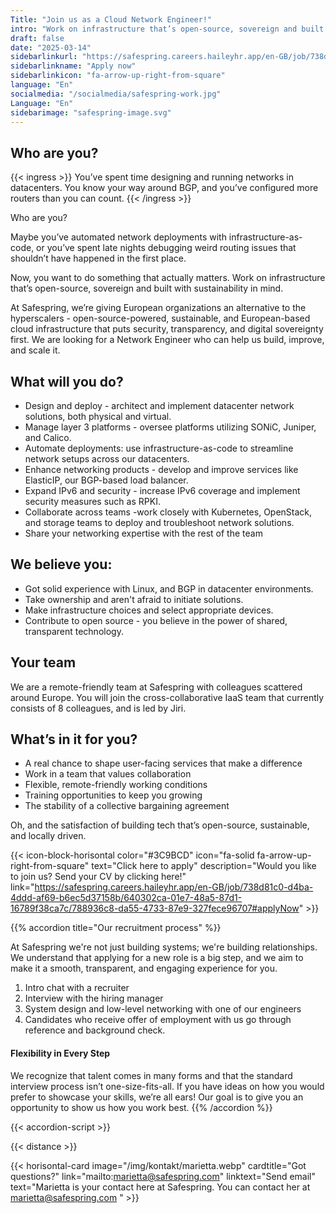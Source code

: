 ```yaml
---
Title: "Join us as a Cloud Network Engineer!"
intro: "Work on infrastructure that’s open-source, sovereign and built with sustainability in mind"
draft: false
date: "2025-03-14"
sidebarlinkurl: "https://safespring.careers.haileyhr.app/en-GB/job/738d81c0-d4ba-4ddd-af69-b6ec5d37158b/640302ca-01e7-48a5-87d1-16789f38ca7c/788936c8-da55-4733-87e9-327fece96707#applyNow"
sidebarlinkname: "Apply now"
sidebarlinkicon: "fa-arrow-up-right-from-square"
language: "En"
socialmedia: "/socialmedia/safespring-work.jpg"
Language: "En"
sidebarimage: "safespring-image.svg"
---
```


## Who are you?

{{< ingress >}}
You’ve spent time designing and running networks in datacenters. You know your way around BGP, and you’ve configured more routers than you can count.
{{< /ingress >}}

Who are you? 

Maybe you’ve automated network deployments with infrastructure-as-code, or you’ve spent late nights debugging weird routing issues that shouldn’t have happened in the first place.

Now, you want to do something that actually matters. Work on infrastructure that’s open-source, sovereign and built with sustainability in mind. 

At Safespring, we’re giving European organizations an alternative to the hyperscalers - open-source-powered, sustainable, and European-based cloud infrastructure that puts security, transparency, and digital sovereignty first. We are looking for a Network Engineer who can help us build, improve, and scale it.

## What will you do?

- Design and deploy -  architect and implement datacenter network solutions, both physical and virtual.
- Manage layer 3 platforms -  oversee platforms utilizing SONiC, Juniper, and Calico.
- Automate deployments: use infrastructure-as-code to streamline network setups across our datacenters.
- Enhance networking products - develop and improve services like ElasticIP, our BGP-based load balancer.
- Expand IPv6 and security - increase IPv6 coverage and implement security measures such as RPKI.
- Collaborate across teams -work closely with Kubernetes, OpenStack, and storage teams to deploy and troubleshoot network solutions.
- Share your networking expertise with the rest of the team   

## We believe you: 

- Got solid experience with Linux, and BGP in datacenter environments. 
- Take ownership and aren't afraid to initiate solutions.
- Make infrastructure choices and select appropriate devices. 
- Contribute to open source - you believe in the power of shared, transparent technology.

## Your team

We are a remote-friendly team at Safespring with colleagues scattered around Europe. You will join the cross-collaborative IaaS team that currently consists of 8 colleagues, and is led by Jiri.

## What’s in it for you?

- A real chance to shape user-facing services that make a difference
- Work in a team that values collaboration 
- Flexible, remote-friendly working conditions
- Training opportunities to keep you growing
- The stability of a collective bargaining agreement  

Oh, and the satisfaction of building tech that’s open-source, sustainable, and locally driven.

{{< icon-block-horisontal color="#3C9BCD" icon="fa-solid fa-arrow-up-right-from-square" text="Click here to apply" description="Would you like to join us? Send your CV by clicking here!" link="https://safespring.careers.haileyhr.app/en-GB/job/738d81c0-d4ba-4ddd-af69-b6ec5d37158b/640302ca-01e7-48a5-87d1-16789f38ca7c/788936c8-da55-4733-87e9-327fece96707#applyNow" >}}

{{% accordion title="Our recruitment process" %}}

At Safespring we're not just building systems; we're building relationships. We understand that applying for a new role is a big step, and we aim to make it a smooth, transparent, and engaging experience for you.

1. Intro chat with a recruiter 
1. Interview with the hiring manager 
1. System design and low-level networking with one of our engineers
1. Candidates who receive offer of employment with us go through reference and background check. 
 
#### Flexibility in Every Step
We recognize that talent comes in many forms and that the standard interview process isn’t one-size-fits-all. If you have ideas on how you would prefer to showcase your skills, we’re all ears! Our goal is to give you an opportunity to show us how you work best.
{{% /accordion %}}

{{< accordion-script >}}

{{< distance >}}

{{< horisontal-card image="/img/kontakt/marietta.webp" cardtitle="Got questions?" link="mailto:marietta@safespring.com" linktext="Send email" text="Marietta is your contact here at Safespring. You can contact her at marietta@safespring.com " >}}
